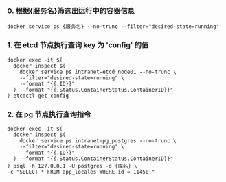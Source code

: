 ### 0. 根据{服务名}筛选出运行中的容器信息

```
docker service ps {服务名} --no-trunc --filter="desired-state=running" 
```

### 1. 在 etcd 节点执行查询 key 为 'config' 的值

```
docker exec -it $(
  docker inspect $(
    docker service ps intranet-etcd_node01 --no-trunc \
    --filter="desired-state=running" \
    --format "{{.ID}}"
  ) --format "{{.Status.ContainerStatus.ContainerID}}"
) etcdctl get config
```

### 2. 在 pg 节点执行查询指令

```shell
docker exec -it $(
  docker inspect $(
    docker service ps intranet-pg_postgres --no-trunc \
    --filter="desired-state=running" \
    --format "{{.ID}}"
  ) --format "{{.Status.ContainerStatus.ContainerID}}"
) psql -h 127.0.0.1 -U postgres -d {库名} \
-c "SELECT * FROM app_locales WHERE id = 11450;"
```

